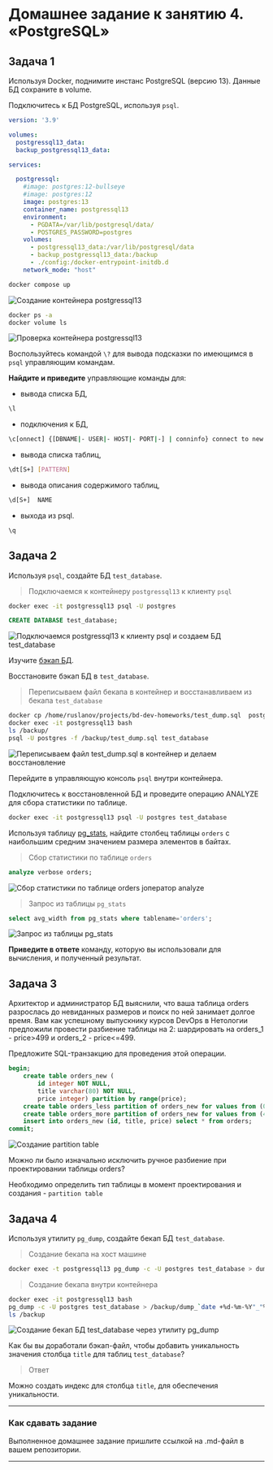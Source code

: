 # Домашнее задание к занятию 4. «PostgreSQL»

## Задача 1

Используя Docker, поднимите инстанс PostgreSQL (версию 13). Данные БД сохраните в volume.

Подключитесь к БД PostgreSQL, используя `psql`.

```yaml
version: '3.9'

volumes:
  postgressql13_data:
  backup_postgressql13_data:

services:

  postgressql:
    #image: postgres:12-bullseye 
    #image: postgres:12
    image: postgres:13
    container_name: postgressql13
    environment:
      - PGDATA=/var/lib/postgresql/data/
      - POSTGRES_PASSWORD=postgres
    volumes:
      - postgressql13_data:/var/lib/postgresql/data
      - backup_postgressql13_data:/backup
      - ./config:/docker-entrypoint-initdb.d
    network_mode: "host"
```

```bash
docker compose up
```

![Создание контейнера postgressql13](img/hw-db-04-001.png)

```bash
docker ps -a
docker volume ls
```

![Проверка контейнера postgressql13](img/hw-db-04-002.png)

Воспользуйтесь командой `\?` для вывода подсказки по имеющимся в `psql` управляющим командам.

**Найдите и приведите** управляющие команды для:

- вывода списка БД,

```bash
\l
```

- подключения к БД,

```bash
\c[onnect] {[DBNAME|- USER|- HOST|- PORT|-] | conninfo} connect to new database (currently "postgres")
```

- вывода списка таблиц,

```bash
\dt[S+] [PATTERN]
```

- вывода описания содержимого таблиц,

```bash
\d[S+]  NAME
```

- выхода из psql.

```bash
\q
```

## Задача 2

Используя `psql`, создайте БД `test_database`.

> Подключаемся к контейнеру `postgressql13` к клиенту `psql`

```bash
docker exec -it postgressql13 psql -U postgres
```

```sql
CREATE DATABASE test_database;
```
![Подключаемся postgressql13 к клиенту psql и создаем БД test_database](img/hw-db-04-003.png)

Изучите [бэкап БД](https://github.com/netology-code/virt-homeworks/tree/virt-11/06-db-04-postgresql/test_data).

Восстановите бэкап БД в `test_database`.

> Переписываем файл бекапа в контейнер и восстанавливаем из бекапа `test_database`

```bash
docker cp /home/ruslanov/projects/bd-dev-homeworks/test_dump.sql  postgressql13:/backup
docker exec -it postgressql13 bash
ls /backup/
psql -U postgres -f /backup/test_dump.sql test_database
```

![Переписываем файл test_dump.sql в контейнер и делаем восстановление](img/hw-db-04-004.png)

Перейдите в управляющую консоль `psql` внутри контейнера.

Подключитесь к восстановленной БД и проведите операцию ANALYZE для сбора статистики по таблице.

```bash
docker exec -it postgressql13 psql -U postgres test_database
```

Используя таблицу [pg_stats](https://postgrespro.ru/docs/postgresql/12/view-pg-stats), найдите столбец таблицы `orders` 
с наибольшим средним значением размера элементов в байтах.

> Сбор статистики по таблице `orders`

```sql
analyze verbose orders;
```

![Сбор статистики по таблице orders jоператор analyze](img/hw-db-04-005.png)

> Запрос из таблицы `pg_stats`

```sql
select avg_width from pg_stats where tablename='orders';
```

![Запрос из таблицы pg_stats](img/hw-db-04-006.png)

**Приведите в ответе** команду, которую вы использовали для вычисления, и полученный результат.

## Задача 3

Архитектор и администратор БД выяснили, что ваша таблица orders разрослась до невиданных размеров и
поиск по ней занимает долгое время. Вам как успешному выпускнику курсов DevOps в Нетологии предложили
провести разбиение таблицы на 2: шардировать на orders_1 - price>499 и orders_2 - price<=499.

Предложите SQL-транзакцию для проведения этой операции.

```sql
begin;
    create table orders_new (
        id integer NOT NULL,
        title varchar(80) NOT NULL,
        price integer) partition by range(price);
    create table orders_less partition of orders_new for values from (0) to (499);
    create table orders_more partition of orders_new for values from (499) to (99999);
    insert into orders_new (id, title, price) select * from orders;
commit;
```

![Создание partition table](img/hw-db-04-007.png)

Можно ли было изначально исключить ручное разбиение при проектировании таблицы orders?

Необходимо определить тип таблицы в момент проектирования и создания - `partition table`

## Задача 4

Используя утилиту `pg_dump`, создайте бекап БД `test_database`.

> Создание бекапа на хост машине

```bash
docker exec -t postgressql13 pg_dump -c -U postgres test_database > dump_`date +%d-%m-%Y"_"%H_%M_%S`.sql
```

> Создание бекапа внутри контейнера

```bash
docker exec -it postgressql13 bash
pg_dump -c -U postgres test_database > /backup/dump_`date +%d-%m-%Y"_"%H_%M_%S`.sql
ls /backup
```

![Создание бекап БД test_database через утилиту pg_dump](img/hw-db-04-008.png)

Как бы вы доработали бэкап-файл, чтобы добавить уникальность значения столбца `title` для таблиц `test_database`?

> Ответ

Можно создать индекс для столбца `title`, для обеспечения уникальности.

---

### Как cдавать задание

Выполненное домашнее задание пришлите ссылкой на .md-файл в вашем репозитории.

---

